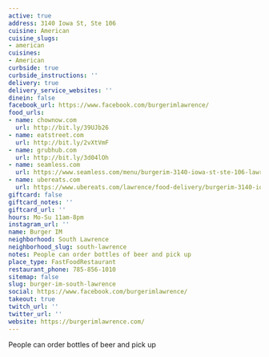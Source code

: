 ```yaml
---
active: true
address: 3140 Iowa St, Ste 106
cuisine: American
cuisine_slugs:
- american
cuisines:
- American
curbside: true
curbside_instructions: ''
delivery: true
delivery_service_websites: ''
dinein: false
facebook_url: https://www.facebook.com/burgerimlawrence/
food_urls:
- name: chownow.com
  url: http://bit.ly/39UJb26
- name: eatstreet.com
  url: http://bit.ly/2vXtVmF
- name: grubhub.com
  url: http://bit.ly/3d04lOh
- name: seamless.com
  url: https://www.seamless.com/menu/burgerim-3140-iowa-st-ste-106-lawrence/1244388
- name: ubereats.com
  url: https://www.ubereats.com/lawrence/food-delivery/burgerim-3140-iowa-street-ste-106/nNcgJ3kiQIaLdeRwU33BSw
giftcard: false
giftcard_notes: ''
giftcard_url: ''
hours: Mo-Su 11am-8pm
instagram_url: ''
name: Burger IM
neighborhood: South Lawrence
neighborhood_slug: south-lawrence
notes: People can order bottles of beer and pick up
place_type: FastFoodRestaurant
restaurant_phone: 785-856-1010
sitemap: false
slug: burger-im-south-lawrence
social: https://www.facebook.com/burgerimlawrence/
takeout: true
twitch_url: ''
twitter_url: ''
website: https://burgerimlawrence.com/
---
```


People can order bottles of beer and pick up